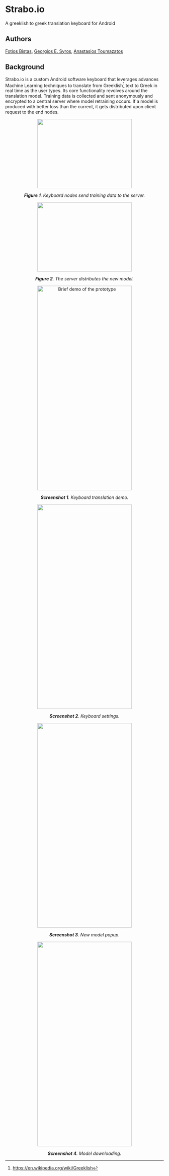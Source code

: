 # Strabo.io
A greeklish to greek translation keyboard for Android

## Authors
[Fotios Bistas](https://github.com/FotiosBistas "Fotios Bistas"), [Georgios E. Syros](https://github.com/gsiros "Georgios E. Syros"), [Anastasios Toumazatos](https://github.com/toumazatos "Anastasios Toumazatos")

## Background
Strabo.io is a custom Android software keyboard that leverages advances Machine Learning techniques to translate from Greeklish[^1] text to Greek in real time as the user types. Its core functionality revolves around the translation model. Training data is collected and sent anonymously and encrypted to a central server where model retraining occurs. If a model is produced with better loss than the current, it gets distributed upon client request to the end nodes.

<p align="center">
  <img src="https://github.com/gsiros/Strabo.io/assets/47118034/bae7a4a9-33b1-45c1-b18f-3ca2c4164104" width="300" height="220">
</p>

<p align="center">
  <i><b>Figure 1</b>. Keyboard nodes send training data to the server.</i>
</p>

<p align="center">
  <img src="https://github.com/gsiros/Strabo.io/assets/47118034/966c3547-d372-44c6-b35f-f5600fcbea68" width="300" height="220">
</p>

<p align="center">
  <i><b>Figure 2</b>. The server distributes the new model.</i>
</p>

<p align="center">
<img src="https://user-images.githubusercontent.com/47118034/231530358-0c451796-5b1e-4252-8105-d669da5a69c3.gif" alt="Brief demo of the prototype" width="300" height="650">
</p>

<p align="center">
  <i><b>Screenshot 1</b>. Keyboard translation demo.</i>
</p>

<p align="center">
<img src="https://github.com/gsiros/Strabo.io/assets/47118034/6c888810-8bdf-479d-a244-46bd51e84e79"  width="300" height="650">
</p>

<p align="center">
  <i><b>Screenshot 2</b>. Keyboard settings.</i>
</p>

<p align="center">
<img src="https://github.com/gsiros/Strabo.io/assets/47118034/633242fd-d714-4ad0-b759-ca2c95319ca5"  width="300" height="650">
</p>

<p align="center">
  <i><b>Screenshot 3</b>. New model popup.</i>
</p>

<p align="center">
<img src="https://github.com/gsiros/Strabo.io/assets/47118034/4e163484-3072-431a-b27c-7fe5ff7dd7ec"  width="300" height="650">
</p>

<p align="center">
  <i><b>Screenshot 4</b>. Model downloading.</i>
</p>

[^1]: https://en.wikipedia.org/wiki/Greeklish
